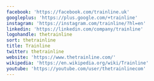 ```yaml
---
facebook: 'https://facebook.com/trainline.uk'
googleplus: 'https://plus.google.com/+trainline'
instagram: 'https://instagram.com/trainline/?hl=en'
linkedin: 'https://linkedin.com/company/trainline'
logohandle: thetrainline
sort: thetrainline
title: Trainline
twitter: thetrainline
website: 'https://www.thetrainline.com/'
wikipedia: 'https://en.wikipedia.org/wiki/Trainline'
youtube: 'https://youtube.com/user/thetrainlinecom'
---
```

